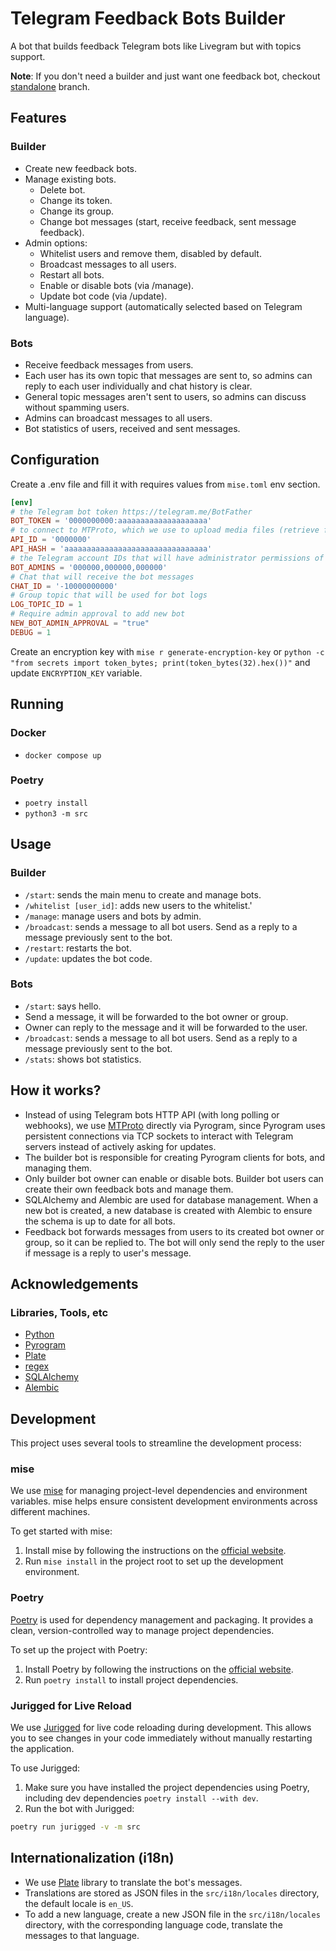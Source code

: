 # Telegram Feedback Bots Builder

A bot that builds feedback Telegram bots like Livegram but with topics support.

**Note**: If you don't need a builder and just want one feedback bot, checkout [standalone](https://github.com/yshalsager/telegram-feedback-bot/tree/standalone) branch.

## Features

### Builder

-   Create new feedback bots.
-   Manage existing bots.
    -   Delete bot.
    -   Change its token.
    -   Change its group.
    -   Change bot messages (start, receive feedback, sent message feedback).
-   Admin options:
    -   Whitelist users and remove them, disabled by default.
    -   Broadcast messages to all users.
    -   Restart all bots.
    -   Enable or disable bots (via /manage).
    -   Update bot code (via /update).
-   Multi-language support (automatically selected based on Telegram language).

### Bots

-   Receive feedback messages from users.
-   Each user has its own topic that messages are sent to, so admins can reply to each user individually and chat history
    is clear.
-   General topic messages aren't sent to users, so admins can discuss without spamming users.
-   Admins can broadcast messages to all users.
-   Bot statistics of users, received and sent messages.

## Configuration

Create a .env file and fill it with requires values from `mise.toml` env section.

```toml
[env]
# the Telegram bot token https://telegram.me/BotFather
BOT_TOKEN = '0000000000:aaaaaaaaaaaaaaaaaaaa'
# to connect to MTProto, which we use to upload media files (retrieve from https://my.telegram.org)
API_ID = '0000000'
API_HASH = 'aaaaaaaaaaaaaaaaaaaaaaaaaaaaaaaa'
# the Telegram account IDs that will have administrator permissions of the bot
BOT_ADMINS = '000000,000000,000000'
# Chat that will receive the bot messages
CHAT_ID = '-10000000000'
# Group topic that will be used for bot logs
LOG_TOPIC_ID = 1
# Require admin approval to add new bot
NEW_BOT_ADMIN_APPROVAL = "true"
DEBUG = 1
```

Create an encryption key with `mise r generate-encryption-key`
or `python -c "from secrets import token_bytes; print(token_bytes(32).hex())"`
and update `ENCRYPTION_KEY` variable.

## Running

### Docker

-   `docker compose up`

### Poetry

-   `poetry install`
-   `python3 -m src`

## Usage

### Builder

-   `/start`: sends the main menu to create and manage bots.
-   `/whitelist [user_id]`: adds new users to the whitelist.'
-   `/manage`: manage users and bots by admin.
-   `/broadcast`: sends a message to all bot users. Send as a reply to a message previously sent to the bot.
-   `/restart`: restarts the bot.
-   `/update`: updates the bot code.

### Bots

-   `/start`: says hello.
-   Send a message, it will be forwarded to the bot owner or group.
-   Owner can reply to the message and it will be forwarded to the user.
-   `/broadcast`: sends a message to all bot users. Send as a reply to a message previously sent to the bot.
-   `/stats`: shows bot statistics.

## How it works?

-   Instead of using Telegram bots HTTP API (with long polling or webhooks), we
    use [MTProto](https://core.telegram.org/mtproto) directly via Pyrogram, since Pyrogram uses persistent connections via
    TCP sockets to interact with Telegram servers instead of actively asking for updates.
-   The builder bot is responsible for creating Pyrogram clients for bots, and managing them.
-   Only builder bot owner can enable or disable bots. Builder bot users can create their own feedback bots and manage
    them.
-   SQLAlchemy and Alembic are used for database management. When a new bot is created, a new database is created with
    Alembic to ensure the schema is up to date for all bots.
-   Feedback bot forwards messages from users to its created bot owner or group, so it can be replied to. The bot will
    only send the reply to the user if message is a reply to user's message.

## Acknowledgements

### Libraries, Tools, etc

-   [Python](https://www.python.org/)
-   [Pyrogram](https://github.com/Mayuri-Chan/pyrofork)
-   [Plate](https://github.com/delivrance/plate)
-   [regex](https://github.com/mrabarnett/mrab-regex)
-   [SQLAlchemy](https://www.sqlalchemy.org/)
-   [Alembic](https://alembic.sqlalchemy.org/)

## Development

This project uses several tools to streamline the development process:

### mise

We use [mise](https://mise.jdx.dev/) for managing project-level dependencies and environment variables. mise helps
ensure consistent development environments across different machines.

To get started with mise:

1. Install mise by following the instructions on the [official website](https://mise.jdx.dev/).
2. Run `mise install` in the project root to set up the development environment.

### Poetry

[Poetry](https://python-poetry.org/) is used for dependency management and packaging. It provides a clean,
version-controlled way to manage project dependencies.

To set up the project with Poetry:

1. Install Poetry by following the instructions on the [official website](https://python-poetry.org/docs/#installation).
2. Run `poetry install` to install project dependencies.

### Jurigged for Live Reload

We use [Jurigged](https://github.com/breuleux/jurigged) for live code reloading during development. This allows you to
see changes in your code immediately without manually restarting the application.

To use Jurigged:

1. Make sure you have installed the project dependencies using Poetry, including dev
   dependencies `poetry install --with dev`.
2. Run the bot with Jurigged:

```bash
poetry run jurigged -v -m src
```

## Internationalization (i18n)

-   We use [Plate](https://github.com/delivrance/plate) library to translate the bot's messages.
-   Translations are stored as JSON files in the `src/i18n/locales` directory, the default locale is `en_US`.
-   To add a new language, create a new JSON file in the `src/i18n/locales` directory, with the corresponding language
    code,
    translate the messages to that language.

